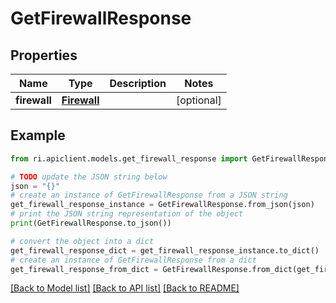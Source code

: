 # GetFirewallResponse


## Properties

Name | Type | Description | Notes
------------ | ------------- | ------------- | -------------
**firewall** | [**Firewall**](Firewall.md) |  | [optional] 

## Example

```python
from ri.apiclient.models.get_firewall_response import GetFirewallResponse

# TODO update the JSON string below
json = "{}"
# create an instance of GetFirewallResponse from a JSON string
get_firewall_response_instance = GetFirewallResponse.from_json(json)
# print the JSON string representation of the object
print(GetFirewallResponse.to_json())

# convert the object into a dict
get_firewall_response_dict = get_firewall_response_instance.to_dict()
# create an instance of GetFirewallResponse from a dict
get_firewall_response_from_dict = GetFirewallResponse.from_dict(get_firewall_response_dict)
```
[[Back to Model list]](../README.md#documentation-for-models) [[Back to API list]](../README.md#documentation-for-api-endpoints) [[Back to README]](../README.md)

